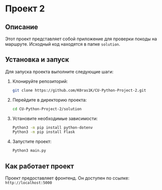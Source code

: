 # Проект 2

## Описание
Этот проект представляет собой приложение для проверки покоды на маршруте. Исходный код находятся в папке `solution`.

## Установка и запуск
Для запуска проекта выполните следующие шаги:

1. Клонируйте репозиторий:
    ```bash
    git clone https://github.com/K0ras1K/CU-Python-Project-2.git
    ```
2. Перейдите в директорию проекта:
    ```bash
    cd CU-Python-Project-2/solution
    ```
3. Установите необходимые зависимости:
    ```bash
    Python3 -m pip install python-dotenv
    Python3 -m pip install Flask
    ```
4. Запустите проект:
    ```bash
    Python3 main.py
    ```

## Как работает проект
Проект предоставляет фронтенд. Он доступен по ссылке: `http://localhost:5000`


